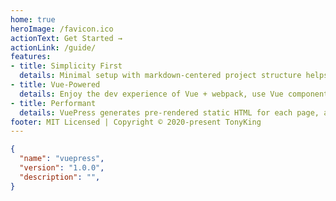 ```yaml
---
home: true
heroImage: /favicon.ico
actionText: Get Started →
actionLink: /guide/
features:
- title: Simplicity First
  details: Minimal setup with markdown-centered project structure helps you focus on writing.
- title: Vue-Powered
  details: Enjoy the dev experience of Vue + webpack, use Vue components in markdown, and develop custom themes with Vue.
- title: Performant
  details: VuePress generates pre-rendered static HTML for each page, and runs as an SPA once a page is loaded.
footer: MIT Licensed | Copyright © 2020-present TonyKing
---
```


```json
{
  "name": "vuepress",
  "version": "1.0.0",
  "description": "",
}
```

